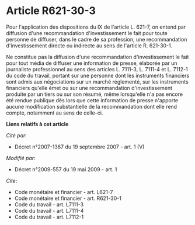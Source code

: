 # Article R621-30-3

Pour l'application des dispositions du IX de l'article L. 621-7, on entend par diffusion d'une recommandation
d'investissement le fait pour toute personne de diffuser, dans le cadre de sa profession, une recommandation d'investissement
directe ou indirecte au sens de l'article R. 621-30-1. 

Ne constitue pas la diffusion d'une recommandation d'investissement le fait pour tout média de diffuser une information de
presse, élaborée par un journaliste professionnel au sens des articles L. 7111-3, L. 7111-4 et L. 7112-1 du code du travail,
portant sur une personne dont les instruments financiers sont admis aux négociations sur un marché réglementé, sur les
instruments financiers qu'elle émet ou sur une recommandation d'investissement produite par un tiers ou sur son résumé, même
lorsqu'elle n'a pas encore été rendue publique dès lors que cette information de presse n'apporte aucune modification
substantielle de la recommandation dont elle rend compte, notamment au sens de celle-ci.

**Liens relatifs à cet article**

_Cité par_:

  - Décret n°2007-1367 du 19 septembre 2007 - art. 1 (V)

_Modifié par_:

  - Décret n°2009-557 du 19 mai 2009 - art. 1

_Cite_:

  - Code monétaire et financier - art. L621-7
  - Code monétaire et financier - art. R621-30-1
  - Code du travail - art. L7111-3
  - Code du travail - art. L7111-4
  - Code du travail - art. L7112-1
